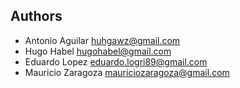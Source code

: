 ## Authors

- Antonio Aguilar <huhgawz@gmail.com>
- Hugo Habel <hugohabel@gmail.com>
- Eduardo Lopez <eduardo.logri89@gmail.com>
- Mauricio Zaragoza <mauriciozaragoza@gmail.com>